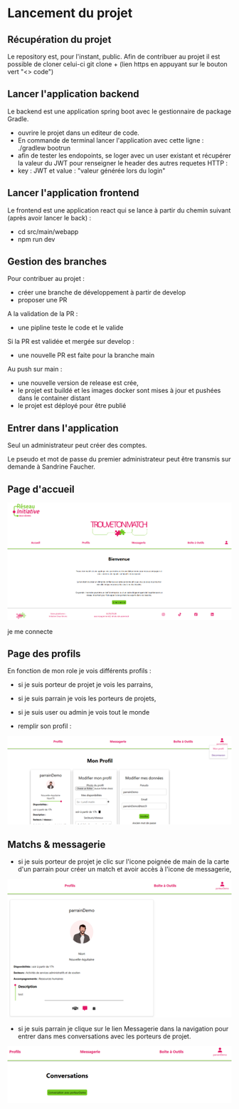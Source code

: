 # Lancement du projet #

## Récupération du projet ##
Le repository est, pour l'instant, public.
Afin de contribuer au projet il est possible de cloner celui-ci
git clone + (lien https en appuyant sur le bouton vert "<> code")

## Lancer l'application backend ##
Le backend est une application spring boot avec le gestionnaire de package Gradle.
- ouvrire le projet dans un editeur de code.
- En commande de terminal lancer l'application avec cette ligne :
./gradlew bootrun
- afin de tester les endopoints, se loger avec un user existant et récupérer la valeur du JWT pour renseigner le header des autres requetes HTTP :
- key : JWT et value : "valeur générée lors du login"

## Lancer l'application frontend ##
Le frontend est une application react qui se lance à partir du chemin suivant (après avoir lancer le back) :
- cd src/main/webapp 
- npm run dev

## Gestion des branches ##
Pour contribuer au projet :
- créer une branche de développement à partir de develop
- proposer une PR 

A la validation de la PR :
- une pipline teste le code et le valide 

Si la PR est validée et mergée sur develop :
- une nouvelle PR est faite pour la branche main

Au push sur main :
- une nouvelle version de release est crée, 
- le projet est buildé et les images docker sont mises à jour et pushées dans le container distant 
- le projet est déployé pour être publié

## Entrer dans l'application ##

Seul un administrateur peut créer des comptes. 

Le pseudo et mot de passe du premier administrateur peut être transmis sur demande à Sandrine Faucher.

## Page d'accueil ##

![img.png](img.png)

je me connecte 

## Page des profils ##

En fonction de mon role je vois différents profils :
- si je suis porteur de projet je vois les parrains,
- si je suis parrain je vois les porteurs de projets,
- si je suis user ou admin je vois tout le monde

- remplir son profil :

![img_1.png](img_1.png)

## Matchs & messagerie ##
- si je suis porteur de projet je clic sur l'icone poignée de main de la carte d'un parrain pour créer un match et avoir accès à l'icone de messagerie,

![img_3.png](img_3.png)

- si je suis parrain je clique sur le lien Messagerie dans la navigation pour entrer dans mes conversations avec les porteurs de projet.

![img_2.png](img_2.png)

